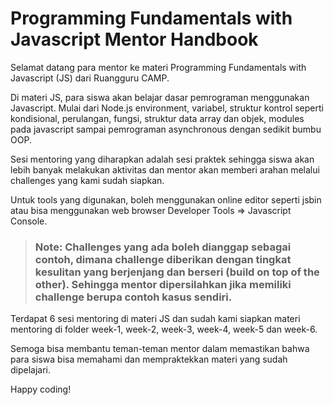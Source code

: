 # Programming Fundamentals with Javascript Mentor Handbook

Selamat datang para mentor ke materi Programming Fundamentals with Javascript (JS) dari Ruangguru CAMP.

Di materi JS, para siswa akan belajar dasar pemrograman menggunakan Javascript. Mulai dari Node.js environment, variabel, struktur kontrol seperti kondisional, perulangan, fungsi, struktur data array dan objek, modules pada javascript sampai pemrograman asynchronous dengan sedikit bumbu OOP.

Sesi mentoring yang diharapkan adalah sesi praktek sehingga siswa akan lebih banyak melakukan aktivitas dan mentor akan memberi arahan melalui challenges yang kami sudah siapkan.

Untuk tools yang digunakan, boleh menggunakan online editor seperti jsbin atau bisa menggunakan web browser Developer Tools => Javascript Console. 

> ### **Note: Challenges yang ada boleh dianggap sebagai contoh, dimana challenge diberikan dengan tingkat kesulitan yang berjenjang dan berseri (build on top of the other). Sehingga mentor dipersilahkan jika memiliki challenge berupa contoh kasus sendiri.**

Terdapat 6 sesi mentoring di materi JS dan sudah kami siapkan materi mentoring di folder week-1, week-2, week-3, week-4, week-5 dan week-6.

Semoga bisa membantu teman-teman mentor dalam memastikan bahwa para siswa bisa memahami dan mempraktekkan materi yang sudah dipelajari.

Happy coding!